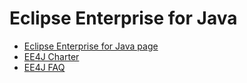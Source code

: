 # Eclipse Enterprise for Java

* [Eclipse Enterprise for Java page](https://projects.eclipse.org/projects/ee4j)
* [EE4J Charter](https://projects.eclipse.org/projects/ee4j/charter)
* [EE4J FAQ](https://www.eclipse.org/ee4j/faq.php)
